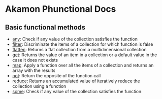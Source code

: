 # Akamon Phunctional Docs

## Basic functional methods

 * [any](functions/any.md): Check if any value of the collection satisfies the function  
 * [filter](functions/filter.md): Discriminate the items of a collection for which function is false 
 * [flatten](functions/flatten.md): Returns a flat collection from a multidimensional collection 
 * [get](functions/get.md): Returns the value of an item in a collection or a default value in the case it does not exists 
 * [map](functions/map.md): Apply a function over all the items of a collection and returns an array with the results
 * [not](functions/not.md): Return the opposite of the function call 
 * [reduce](functions/reduce.md): Returns an accumulated value of iteratively reduce the collection using a function
 * [some](functions/some.md): Check if any value of the collection satisfies the function  
